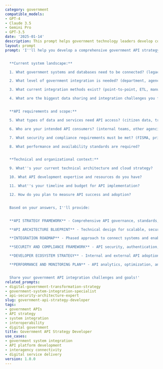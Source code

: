 ```yaml
---
category: government
compatible_models:
- GPT-4
- Claude 3.5
- Gemini Pro
- GPT-3.5
date: '2025-01-14'
description: This prompt helps government technology leaders develop comprehensive API strategies that enable seamless system integration, interagency collaboration, and scalable digital service delivery while ensuring security, compliance, and performance standards.
layout: prompt
prompt: 'I''ll help you develop a comprehensive government API strategy that enables seamless system integration and digital service delivery across agencies. Let me understand your current state and objectives:


  **Current system landscape:**

  1. What government systems and databases need to be connected? (legacy, modern, vendor systems)

  2. What level of government integration is needed? (department, agency, cross-agency, inter-jurisdictional)

  3. What current integration methods exist? (point-to-point, ETL, manual processes)

  4. What are the biggest data sharing and integration challenges you face?


  **API requirements and scope:**

  5. What types of data and services need API access? (citizen data, transactions, reporting)

  6. Who are your intended API consumers? (internal teams, other agencies, citizens, vendors)

  7. What security and compliance requirements must be met? (FISMA, privacy, authentication)

  8. What performance and availability standards are required?


  **Technical and organizational context:**

  9. What''s your current technical architecture and cloud strategy?

  10. What API development expertise and resources do you have?

  11. What''s your timeline and budget for API implementation?

  12. How do you plan to measure API success and adoption?


  Based on your answers, I''ll provide:


  **API STRATEGY FRAMEWORK** - Comprehensive API governance, standards, and implementation approach

  **API ARCHITECTURE BLUEPRINT** - Technical design for scalable, secure government API platform

  **INTEGRATION ROADMAP** - Phased approach to connect systems and enable data sharing

  **SECURITY AND COMPLIANCE FRAMEWORK** - API security, authentication, and regulatory compliance

  **DEVELOPER ECOSYSTEM STRATEGY** - Internal and external API adoption and support programs

  **PERFORMANCE AND MONITORING PLAN** - API analytics, optimization, and continuous improvement


  Share your government API integration challenges and goals!'
related_prompts:
- digital-government-transformation-strategy
- government-system-integration-specialist
- api-security-architecture-expert
slug: government-api-strategy-developer
tags:
- government APIs
- API strategy
- system integration
- interoperability
- digital government
title: Government API Strategy Developer
use_cases:
- government system integration
- API platform development
- interagency connectivity
- digital service delivery
version: 1.0.0
---
```

